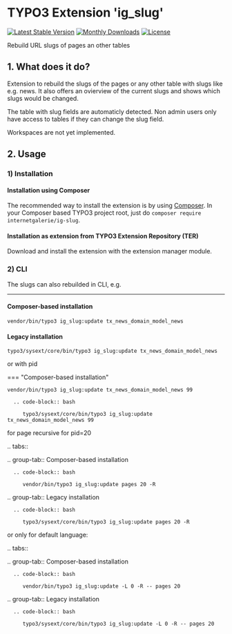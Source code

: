 # TYPO3 Extension  'ig_slug'

[![Latest Stable Version](https://poser.pugx.org/internetgalerie/ig-slug/v/stable)](https://packagist.org/packages/internetgalerie/ig-slug)
[![Monthly Downloads](https://poser.pugx.org/internetgalerie/ig-slug/d/monthly)](https://packagist.org/packages/internetgalerie/ig-slug)
[![License](https://poser.pugx.org/internetgalerie/ig-slug/license)](https://packagist.org/packages/internetgalerie/ig-slug)

Rebuild URL slugs of pages an other tables

## 1. What does it do?


Extension to rebuild the slugs of the pages or any other table with slugs like e.g. news. It also offers an ovierview of the current slugs and shows which slugs would be changed.

The table with slug fields are automaticly detected. Non admin users only have access to tables if they can change the slug field.

Workspaces are not yet implemented.

## 2. Usage


### 1) Installation

#### Installation using Composer

The recommended way to install the extension is by using [Composer][2]. In your Composer based TYPO3 project root, just do `composer require internetgalerie/ig-slug`.

#### Installation as extension from TYPO3 Extension Repository (TER)

Download and install the extension with the extension manager module.


### 2) CLI

The slugs can also rebuilded in CLI, e.g.

<hr />

#### Composer-based installation

    vendor/bin/typo3 ig_slug:update tx_news_domain_model_news

#### Legacy installation

    typo3/sysext/core/bin/typo3 ig_slug:update tx_news_domain_model_news


or with pid

=== "Composer-based installation"

    vendor/bin/typo3 ig_slug:update tx_news_domain_model_news 99

      .. code-block:: bash

         typo3/sysext/core/bin/typo3 ig_slug:update tx_news_domain_model_news 99

for page recursive for pid=20

.. tabs::

   .. group-tab:: Composer-based installation

      .. code-block:: bash

         vendor/bin/typo3 ig_slug:update pages 20 -R

   .. group-tab:: Legacy installation

      .. code-block:: bash

         typo3/sysext/core/bin/typo3 ig_slug:update pages 20 -R


or only for default language:

.. tabs::

   .. group-tab:: Composer-based installation

      .. code-block:: bash

         vendor/bin/typo3 ig_slug:update -L 0 -R -- pages 20

   .. group-tab:: Legacy installation

      .. code-block:: bash

         typo3/sysext/core/bin/typo3 ig_slug:update -L 0 -R -- pages 20


[1]: https://docs.typo3.org/typo3cms/extensions/ig_slug/
[2]: https://getcomposer.org/
[3]: https://docs.typo3.org/m/typo3/reference-coreapi/main/en-us/ApiOverview/CommandControllers/Index.html
